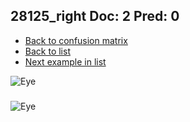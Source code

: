 ## 28125_right Doc: 2 Pred: 0
- [Back to confusion matrix](https://github.com/juliandewit/kaggle_retinopathy/blob/master/matrix.md)
- [Back to list](https://github.com/juliandewit/kaggle_retinopathy/blob/master/lists/20/list.md)
- [Next example in list](https://github.com/juliandewit/kaggle_retinopathy/blob/master/lists/20/28/28278_left.md)

![Eye](https://retinopaty.blob.core.windows.net/size1024/28125_right_2.jpeg)

### 

![Eye]()
